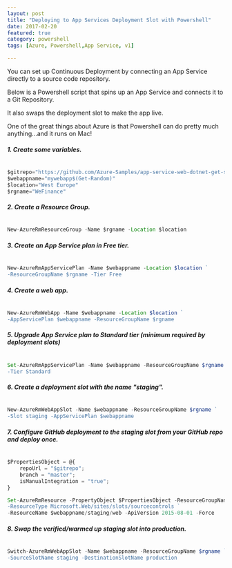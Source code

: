 ```yaml
---
layout: post
title: "Deploying to App Services Deployment Slot with Powershell"
date: 2017-02-20
featured: true
category: powershell
tags: [Azure, Powershell,App Service, v1]

---
```

You can set up Continuous Deployment by connecting an App Service directly to a source code repository.

Below is a Powershell script that spins up an App Service and connects it to a Git Repository.

It also swaps the deployment slot to make the app live.

One of the great things about Azure is that Powershell can do pretty much anything...and it runs on Mac!

##### 1. Create some variables.

``` javascript

$gitrepo="https://github.com/Azure-Samples/app-service-web-dotnet-get-started.git"
$webappname="mywebapp$(Get-Random)"
$location="West Europe"
$rgname="WeFinance"
```

##### 2. Create a Resource Group.

``` javascript

New-AzureRmResourceGroup -Name $rgname -Location $location
```

##### 3. Create an App Service plan in Free tier.

``` javascript

New-AzureRmAppServicePlan -Name $webappname -Location $location `
-ResourceGroupName $rgname -Tier Free
```

##### 4. Create a web app.

``` javascript

New-AzureRmWebApp -Name $webappname -Location $location `
-AppServicePlan $webappname -ResourceGroupName $rgname
```

##### 5. Upgrade App Service plan to Standard tier (minimum required by deployment slots)

``` javascript

Set-AzureRmAppServicePlan -Name $webappname -ResourceGroupName $rgname `
-Tier Standard
```
##### 6. Create a deployment slot with the name "staging".

``` javascript

New-AzureRmWebAppSlot -Name $webappname -ResourceGroupName $rgname `
-Slot staging -AppServicePlan $webappname
```

##### 7. Configure GitHub deployment to the staging slot from your GitHub repo and deploy once.

``` javascript

$PropertiesObject = @{
    repoUrl = "$gitrepo";
    branch = "master";
    isManualIntegration = "true";
}

Set-AzureRmResource -PropertyObject $PropertiesObject -ResourceGroupName $rgname `
-ResourceType Microsoft.Web/sites/slots/sourcecontrols `
-ResourceName $webappname/staging/web -ApiVersion 2015-08-01 -Force
```

##### 8. Swap the verified/warmed up staging slot into production.

``` javascript

Switch-AzureRmWebAppSlot -Name $webappname -ResourceGroupName $rgname `
-SourceSlotName staging -DestinationSlotName production
```
